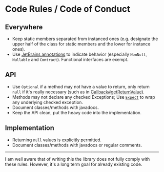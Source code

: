 # Code Rules / Code of Conduct

## Everywhere

- Keep static members separated from instanced ones (e.g. designate the upper half of the class for static members and
  the lower for instance ones).
- Use [JetBrains annotations](https://www.jetbrains.com/help/idea/annotating-source-code.html#bundled-annotations) to
  indicate behavior (especially `NonNull`, `Nullable` and `Contract`). Functional interfaces are exempt.

## API

- Use `Optional` if a method may not have a value to return, only return `null` if it's really necessary
  (such as in [Callback#getReturnValue](core/src/main/java/eu/software4you/ulib/core/inject/Callback.java)).
- Methods may not declare any checked Exceptions;
  Use [`Expect`](core/src/main/java/eu/software4you/ulib/core/util/Expect.java) to wrap any underlying
  checked exception.
- Document classes/methods with javadocs.
- Keep the API clean, put the heavy code into the implementation.

## Implementation

- Returning `null` values is explicitly permitted.
- Document classes/methods with javadocs or regular comments.

---
I am well aware that of writing this the library does not fully comply with these rules. However, it's a long term goal
for already existing code.